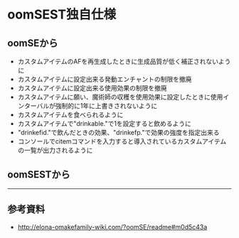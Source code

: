 # oomSEST独自仕様

## oomSEから
* カスタムアイテムのAFを再生成したときに生成品質が低く補正されないように
* カスタムアイテムに設定出来る発動エンチャントの制限を撤廃
* カスタムアイテムに設定出来る使用効果の制限を撤廃
* カスタムアイテムに願い、魔術師の収穫を使用効果に設定したときに使用インターバルが強制的に1年に上書きされないように
* カスタムアイテムを食べられるように
* カスタムアイテムで"drinkable."で1を設定すると飲めるように
* "drinkefid."で飲んだときの効果、"drinkefp."で効果の強度を指定出来る
* コンソールでcitemコマンドを入力すると導入されているカスタムアイテムの一覧が出力されるように

## oomSESTから

---

## 参考資料
* http://elona-omakefamily-wiki.com/?oomSE/readme#m0d5c43a
